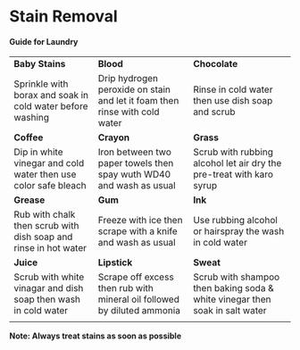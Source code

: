 # Stain Removal
#### Guide for Laundry


|  |  |  |
| ------ | ------ | ------ |
| **Baby Stains** | **Blood** | **Chocolate** |
| Sprinkle with borax and soak in cold water before washing | Drip hydrogen peroxide on stain and let it foam then rinse with cold water | Rinse in cold water then use dish soap and scrub |
| **Coffee** | **Crayon** | **Grass** |
| Dip in white vinegar and cold water then use color safe bleach | Iron between two paper towels then spay wuth WD40 and wash as usual | Scrub with rubbing alcohol let air dry the pre-treat with karo syrup|
| **Grease** | **Gum** | **Ink** |
| Rub with chalk then scrub with dish soap and rinse in hot water | Freeze with ice then scrape with a knife and wash as usual | Use rubbing alcohol or hairspray the wash in cold water |
| **Juice** | **Lipstick** | **Sweat** |
| Scrub with white vinagar and dish soap then wash in cold water | Scrape off excess then rub with mineral oil followed by diluted ammonia | Scrub with shampoo then baking soda & white vinegar then soak in salt water |
|  |  |  |

**Note: Always treat stains as soon as possible**
